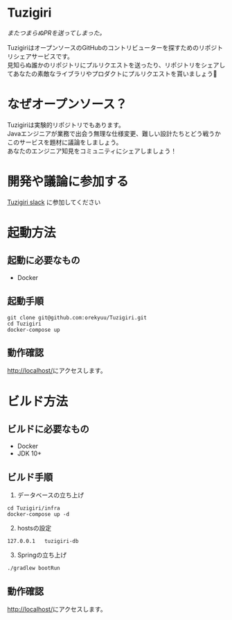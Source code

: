 # Tuzigiri
*またつまらぬPRを送ってしまった。*

TuzigiriはオープンソースのGitHubのコントリビューターを探すためのリポジトリシェアサービスです。  
見知らぬ誰かのリポジトリにプルリクエストを送ったり、リポジトリをシェアしてあなたの素敵なライブラリやプロダクトにプルリクエストを貰いましょう🎉

# なぜオープンソース？
Tuzigiriは実験的リポジトリでもあります。  
Javaエンジニアが業務で出会う無理な仕様変更、難しい設計たちとどう戦うかこのサービスを題材に議論をしましょう。  
あなたのエンジニア知見をコミュニティにシェアしましょう！

# 開発や議論に参加する

[Tuzigiri slack](https://join.slack.com/t/tuzigiri/shared_invite/enQtNDM2MTcyNzE2MzIzLWMwM2I1YmNjMzE0ODc4ZGJjY2FmY2MyOTA4NWE3NjdhNzk4YzI5OGFkNmM5ZGViODI1YmE3ZWExNTEyN2RjNDI) に参加してください

# 起動方法

## 起動に必要なもの

- Docker

## 起動手順

```
git clone git@github.com:orekyuu/Tuzigiri.git
cd Tuzigiri
docker-compose up
```

## 動作確認

[http://localhost/](http://localhost/)にアクセスします。

# ビルド方法

## ビルドに必要なもの

- Docker
- JDK 10+

## ビルド手順

1. データベースの立ち上げ
```
cd Tuzigiri/infra
docker-compose up -d
```

2. hostsの設定

```
127.0.0.1   tuzigiri-db
```

3. Springの立ち上げ

```
./gradlew bootRun
```

## 動作確認

[http://localhost/](http://localhost/)にアクセスします。

